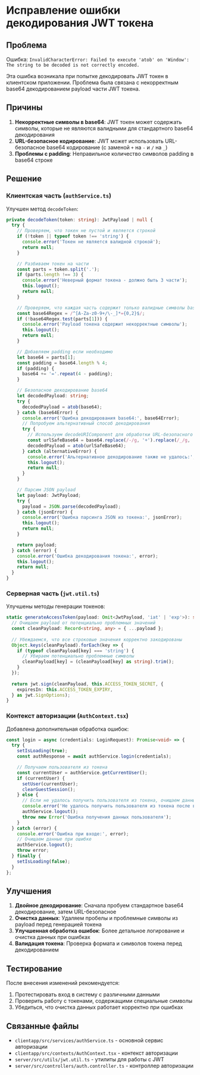 # Исправление ошибки декодирования JWT токена

## Проблема

Ошибка: `InvalidCharacterError: Failed to execute 'atob' on 'Window': The string to be decoded is not correctly encoded.`

Эта ошибка возникала при попытке декодировать JWT токен в клиентском приложении. Проблема была связана с некорректным base64 декодированием payload части JWT токена.

## Причины

1. **Некорректные символы в base64**: JWT токен может содержать символы, которые не являются валидными для стандартного base64 декодирования
2. **URL-безопасное кодирование**: JWT может использовать URL-безопасное base64 кодирование (с заменой `+` на `-` и `/` на `_`)
3. **Проблемы с padding**: Неправильное количество символов padding в base64 строке

## Решение

### Клиентская часть (`authService.ts`)

Улучшен метод `decodeToken`:

```typescript
private decodeToken(token: string): JwtPayload | null {
  try {
    // Проверяем, что токен не пустой и является строкой
    if (!token || typeof token !== 'string') {
      console.error('Токен не является валидной строкой');
      return null;
    }

    // Разбиваем токен на части
    const parts = token.split('.');
    if (parts.length !== 3) {
      console.error('Неверный формат токена - должно быть 3 части');
      this.logout();
      return null;
    }

    // Проверяем, что каждая часть содержит только валидные символы base64
    const base64Regex = /^[A-Za-z0-9+/\-_]*={0,2}$/;
    if (!base64Regex.test(parts[1])) {
      console.error('Payload токена содержит некорректные символы');
      this.logout();
      return null;
    }

    // Добавляем padding если необходимо
    let base64 = parts[1];
    const padding = base64.length % 4;
    if (padding) {
      base64 += '='.repeat(4 - padding);
    }

    // Безопасное декодирование base64
    let decodedPayload: string;
    try {
      decodedPayload = atob(base64);
    } catch (base64Error) {
      console.error('Ошибка декодирования base64:', base64Error);
      // Попробуем альтернативный способ декодирования
      try {
        // Используем decodeURIComponent для обработки URL-безопасного base64
        const urlSafeBase64 = base64.replace(/-/g, '+').replace(/_/g, '/');
        decodedPayload = atob(urlSafeBase64);
      } catch (alternativeError) {
        console.error('Альтернативное декодирование также не удалось:', alternativeError);
        this.logout();
        return null;
      }
    }

    // Парсим JSON payload
    let payload: JwtPayload;
    try {
      payload = JSON.parse(decodedPayload);
    } catch (jsonError) {
      console.error('Ошибка парсинга JSON из токена:', jsonError);
      this.logout();
      return null;
    }

    return payload;
  } catch (error) {
    console.error('Ошибка декодирования токена:', error);
    this.logout();
    return null;
  }
}
```

### Серверная часть (`jwt.util.ts`)

Улучшены методы генерации токенов:

```typescript
static generateAccessToken(payload: Omit<JwtPayload, 'iat' | 'exp'>): string {
  // Очищаем payload от потенциально проблемных значений
  const cleanPayload: Record<string, any> = { ...payload };
  
  // Убеждаемся, что все строковые значения корректно закодированы
  Object.keys(cleanPayload).forEach(key => {
    if (typeof cleanPayload[key] === 'string') {
      // Убираем потенциально проблемные символы
      cleanPayload[key] = (cleanPayload[key] as string).trim();
    }
  });
  
  return jwt.sign(cleanPayload, this.ACCESS_TOKEN_SECRET, {
    expiresIn: this.ACCESS_TOKEN_EXPIRY,
  } as jwt.SignOptions);
}
```

### Контекст авторизации (`AuthContext.tsx`)

Добавлена дополнительная обработка ошибок:

```typescript
const login = async (credentials: LoginRequest): Promise<void> => {
  try {
    setIsLoading(true);
    const authResponse = await authService.login(credentials);

    // Получаем пользователя из токена
    const currentUser = authService.getCurrentUser();
    if (currentUser) {
      setUser(currentUser);
      clearGuestSession();
    } else {
      // Если не удалось получить пользователя из токена, очищаем данные
      console.error('Не удалось получить пользователя из токена после входа');
      authService.logout();
      throw new Error('Ошибка получения данных пользователя');
    }
  } catch (error) {
    console.error('Ошибка при входе:', error);
    // Очищаем данные при ошибке
    authService.logout();
    throw error;
  } finally {
    setIsLoading(false);
  }
};
```

## Улучшения

1. **Двойное декодирование**: Сначала пробуем стандартное base64 декодирование, затем URL-безопасное
2. **Очистка данных**: Удаляем пробелы и проблемные символы из payload перед генерацией токена
3. **Улучшенная обработка ошибок**: Более детальное логирование и очистка данных при ошибках
4. **Валидация токена**: Проверка формата и символов токена перед декодированием

## Тестирование

После внесения изменений рекомендуется:

1. Протестировать вход в систему с различными данными
2. Проверить работу с токенами, содержащими специальные символы
3. Убедиться, что очистка данных работает корректно при ошибках

## Связанные файлы

- `clientapp/src/services/authService.ts` - основной сервис авторизации
- `clientapp/src/contexts/AuthContext.tsx` - контекст авторизации
- `server/src/utils/jwt.util.ts` - утилиты для работы с JWT
- `server/src/controllers/auth.controller.ts` - контроллер авторизации 